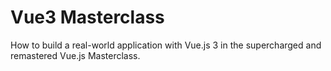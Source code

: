 # Vue3 Masterclass
How to build a real-world application with Vue.js 3 in the supercharged and remastered Vue.js Masterclass.
